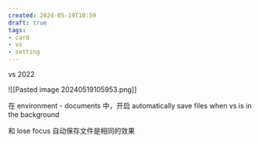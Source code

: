 ```yaml
---
created: 2024-05-19T10:59
draft: true
tags: 
- card
- vs
- setting
---
```


vs 2022

![[Pasted image 20240519105953.png]]

在 environment - documents 中，开启 automatically save files when vs is in the background

和 lose focus 自动保存文件是相同的效果
